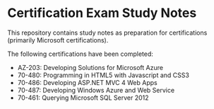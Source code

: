 # Certification Exam Study Notes

This repository contains study notes as preparation for certifications (primarily Microsoft certifications).

The following certifications have been completed:
- AZ-203: Developing Solutions for Microsoft Azure
- 70-480: Programming in HTML5 with Javascript and CSS3
- 70-486: Developing ASP.NET MVC 4 Web Apps
- 70-487: Developing Windows Azure and Web Service
- 70-461: Querying Microsoft SQL Server 2012